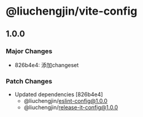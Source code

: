 # @liuchengjin/vite-config

## 1.0.0

### Major Changes

- 826b4e4: 添加changeset

### Patch Changes

- Updated dependencies [826b4e4]
  - @liuchengjin/eslint-config@1.0.0
  - @liuchengjin/release-it-config@1.0.0
